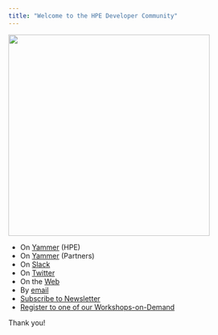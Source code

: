 ```yaml
---
title: "Welcome to the HPE Developer Community"
---
```


<img src="https://hpe-developer-portal.s3.amazonaws.com/uploads/media/2020/1/hpedevprogram-qrcode-1584535759606.png" width="400">

- On [Yammer](https://www.yammer.com/hpe.com/groups/HPEDeveloperCommunityProgram) (HPE)
- On [Yammer](https://www.yammer.com/presalesone/groups/HPEDeveloperCommunity) (Partners)
- On [Slack](https://slack.hpedev.io)
- On [Twitter](https://twitter.com/HPE_DevCom)
- On the [Web](https://developer.hpe.com)
- By [email](mailto:hpedev@hpe.com) 
- [Subscribe to Newsletter](https://developer.hpe.com/newsletter-signup) 
- [Register to one of our Workshops-on-Demand](https://hackshack.hpedev.io/workshops)



Thank you!
